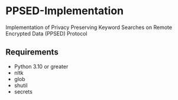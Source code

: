 # PPSED-Implementation

Implementation of Privacy Preserving Keyword Searches on Remote Encrypted Data (PPSED) Protocol

## Requirements

- Python 3.10 or greater
- nltk
- glob
- shutil
- secrets
